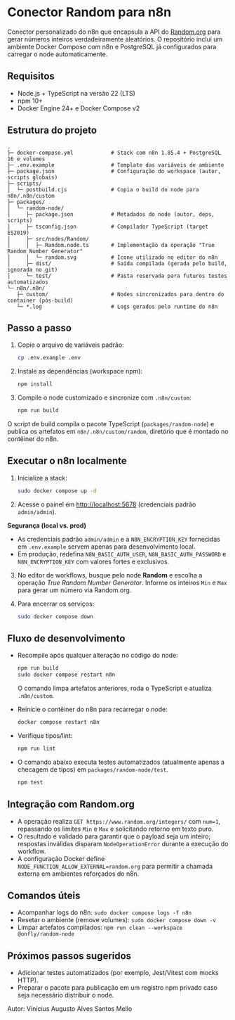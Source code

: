 # Conector Random para n8n

Conector personalizado do n8n que encapsula a API do [Random.org](https://www.random.org/integers/) para gerar números inteiros verdadeiramente aleatórios. O repositório inclui um ambiente Docker Compose com n8n e PostgreSQL já configurados para carregar o node automaticamente.

## Requisitos

- Node.js + TypeScript na versão 22 (LTS)
- npm 10+
- Docker Engine 24+ e Docker Compose v2

## Estrutura do projeto

```
.
├─ docker-compose.yml            # Stack com n8n 1.85.4 + PostgreSQL 16 e volumes
├─ .env.example                  # Template das variáveis de ambiente
├─ package.json                  # Configuração do workspace (autor, scripts globais)
├─ scripts/
│  └─ postbuild.cjs              # Copia o build do node para n8n/.n8n/custom
├─ packages/
│  └─ random-node/
│     ├─ package.json            # Metadados do node (autor, deps, scripts)
│     ├─ tsconfig.json           # Compilador TypeScript (target ES2019)
│     ├─ src/nodes/Random/
│     │  ├─ Random.node.ts       # Implementação da operação "True Random Number Generator"
│     │  └─ random.svg           # Ícone utilizado no editor do n8n
│     ├─ dist/                   # Saída compilada (gerada pelo build, ignorada no git)
│     └─ test/                   # Pasta reservada para futuros testes automatizados
└─ n8n/.n8n/
   ├─ custom/                    # Nodes sincronizados para dentro do container (pós-build)
   └─ *.log                      # Logs gerados pelo runtime do n8n
```

## Passo a passo

1. Copie o arquivo de variáveis padrão:

   ```bash
   cp .env.example .env
   ```

2. Instale as dependências (workspace npm):

   ```bash
   npm install
   ```

3. Compile o node customizado e sincronize com `.n8n/custom`:

   ```bash
   npm run build
   ```

O script de build compila o pacote TypeScript (`packages/random-node`) e publica os artefatos em `n8n/.n8n/custom/random`, diretório que é montado no contêiner do n8n.

## Executar o n8n localmente

1. Inicialize a stack:

   ```bash
   sudo docker compose up -d
   ```

2. Acesse o painel em [http://localhost:5678](http://localhost:5678) (credenciais padrão `admin/admin`).

**Segurança (local vs. prod)**

* As credenciais padrão `admin/admin` e a `N8N_ENCRYPTION_KEY` fornecidas em `.env.example` servem apenas para desenvolvimento local.
* Em produção, redefina `N8N_BASIC_AUTH_USER`, `N8N_BASIC_AUTH_PASSWORD` e `N8N_ENCRYPTION_KEY` com valores fortes e exclusivos.

3. No editor de workflows, busque pelo node **Random** e escolha a operação *True Random Number Generator*. Informe os inteiros `Min` e `Max` para gerar um número via Random.org.

4. Para encerrar os serviços:

   ```bash
   sudo docker compose down
   ```

## Fluxo de desenvolvimento

- Recompile após qualquer alteração no código do node:

  ```bash
  npm run build
  sudo docker compose restart n8n
  ```
  O comando limpa artefatos anteriores, roda o TypeScript e atualiza `.n8n/custom`.

- Reinicie o contêiner do n8n para recarregar o node:

   ```bash
   docker compose restart n8n
   ```

- Verifique tipos/lint:

  ```bash
  npm run lint
  ```

- O comando abaixo executa testes automatizados (atualmente apenas a checagem de tipos) em `packages/random-node/test`.

  ```bash
  npm test
  ```

## Integração com Random.org

- A operação realiza `GET https://www.random.org/integers/` com `num=1`, repassando os limites `Min` e `Max` e solicitando retorno em texto puro.
- O resultado é validado para garantir que o payload seja um inteiro; respostas inválidas disparam `NodeOperationError` durante a execução do workflow.
- A configuração Docker define `NODE_FUNCTION_ALLOW_EXTERNAL=random.org` para permitir a chamada externa em ambientes reforçados do n8n.

## Comandos úteis

- Acompanhar logs do n8n: `sudo docker compose logs -f n8n`
- Resetar o ambiente (remove volumes): `sudo docker compose down -v`
- Limpar artefatos compilados: `npm run clean --workspace @onfly/random-node`

## Próximos passos sugeridos

- Adicionar testes automatizados (por exemplo, Jest/Vitest com mocks HTTP).
- Preparar o pacote para publicação em um registro npm privado caso seja necessário distribuir o node.

Autor: Vinícius Augusto Alves Santos Mello
